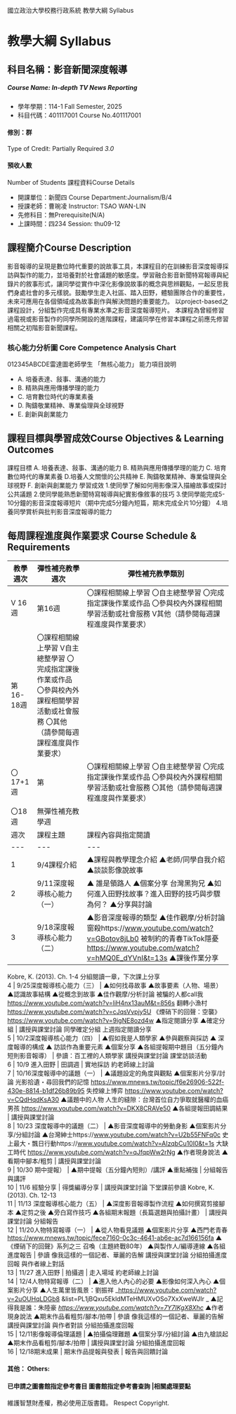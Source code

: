 國立政治大學校務行政系統 教學大綱 Syllabus
# 教學大綱 Syllabus
##  科目名稱：影音新聞深度報導
#####  Course Name: In-depth TV News Reporting
  * 學年學期：114-1 Fall Semester, 2025 
  * 科目代碼：401117001 Course No.401117001
#### 修別：群
Type of Credit: Partially Required 
_3.0_
#### 預收人數
Number of Students
課程資料Course Details
  * 開課單位：新聞四 Course Department:Journalism/B/4 
  * 授課老師：曹琬凌 Instructor: TSAO WAN-LIN 
  * 先修科目：無Prerequisite(N/A)
  * 上課時間：四234 Session: thu09-12
##  課程簡介Course Description
影音報導的呈現是數位時代重要的說故事工具，本課程目的在訓練影音深度報導採訪與製作的能力，並培養對於社會議題的敏感度。學習融合影音新聞特寫報導與紀錄片的敘事形式，讓同學從實作中深化影像說故事的概念與思辨觀點，一起反思我們身處社會的多元樣貌。鼓勵學生走入社區、踏入田野，體驗團隊合作的重要性，未來可應用在各個領域成為故事創作與解決問題的重要能力。
以project-based之課程設計，分組製作完成具有專業水準之影音深度報導短片。
本課程為曾經修習過電視或影音製作的同學所開設的進階課程，建議同學在修習本課程之前應先修習相關之初階影音新聞課程。
###  核心能力分析圖 Core Competence Analysis Chart
012345ABCDE雷達圖老師學生
「無核心能力」 
能力項目說明
  * A. 培養表達、敍事、溝通的能力
  * B. 精熟與應用傳播學理的能力
  * C. 培育數位時代的專業素養
  * D. 陶鑄敬業精神、專業倫理與全球視野
  * E. 創新與創業能力
##  課程目標與學習成效Course Objectives & Learning Outcomes 
課程目標
A. 培養表達、敍事、溝通的能力
B. 精熟與應用傳播學理的能力
C. 培育數位時代的專業素養
D.培養人文關懷的公共精神
E. 陶鑄敬業精神、專業倫理與全球視野
F. 創新與創業能力
學習成效
1.使同學了解如何用影像深入描繪故事或探討公共議題
2.使同學能熟悉新聞特寫報導與紀實影像敘事的技巧
3.使同學能完成5-10分鐘的影音深度報導短片（期中完成5分鐘內短篇，期末完成全片10分鐘）
4.培養同學賞析與批判影音深度報導的能力
##  每周課程進度與作業要求 Course Schedule & Requirements
教學週次 |  彈性補充教學週次 |  彈性補充教學類別  
---|---|---  
V 16 週 |  第16週 |  〇課程相關線上學習 〇自主總整學習 〇完成指定課後作業或作品 〇參與校內外課程相關學習活動或社會服務 V其他（請參閱每週課程進度與作業要求）  
第16-18週 |  〇課程相關線上學習 V自主總整學習 〇完成指定課後作業或作品 〇參與校內外課程相關學習活動或社會服務 〇其他（請參閱每週課程進度與作業要求）  
〇17+1週 |  第 |  〇課程相關線上學習 〇自主總整學習 〇完成指定課後作業或作品 〇參與校內外課程相關學習活動或社會服務 〇其他（請參閱每週課程進度與作業要求）  
〇18週 |  無彈性補充教學週  
週次 |  課程主題 |  課程內容與指定閱讀 |  教學活動與作業  
---|---|---|---  
1 |  9/4課程介紹 |  ▲課程與教學理念介紹 ▲老師/同學自我介紹 ▲談談影像說故事 |  講授與課堂討論 課後作業：我最近一次分享的紀實影像故事  
2 |  9/11深度報導核心能力（一） |  ▲ 誰是領路人 ▲個案分享 台灣黑狗兄 ▲如何進入田野找故事？進入田野的技巧與步驟為何？ ▲分享與討論 |  講授與課堂討論 課後作業 從你的「田野」 拍攝一分鐘紀實影像  
3 |  9/18深度報導核心能力（二） |  ▲影音深度報導的類型 ▲佳作觀摩/分析討論 窗殺https://www.youtube.com/watch?v=GBotov8jLb0 被制約的青春TikTok隱憂 https://www.youtube.com/watch?v=hMQ0E_dYVnI&t=13s ▲課後作業分享 |  課後閱讀（TBC）：  
Kobre, K. (2013). Ch. 1-4  分組閱讀一章，下次課上分享  
4 |  9/25深度報導核心能力（三） |  ▲如何找尋故事 ▲故事要素（人物、場景） ▲認識故事結構 ▲從概念到故事 ▲佳作觀摩/分析討論 被騙的人都call我 https://www.youtube.com/watch?v=liH4nx13auM&t=856s 翻轉小漁村 https://www.youtube.com/watch?v=cJqsVvpjy5U 《煙硝下的回聲：空襲》 https://www.youtube.com/watch?v=9igNE8ozd4w ▲指定閱讀分享 ▲確定分組 |  講授與課堂討論 同學確定分組 上週指定閱讀分享  
5 |  10/2深度報導核心能力（四） |  ▲假如我是人類學家 ▲參與觀察與採訪 ▲ 深度報導的構成 ▲ 訪談作為重要元素 ▲個案分享 ▲各組提報期中題目（五分鐘內短則影音報導） |  參讀：百工裡的人類學家 講授與課堂討論 課堂訪談活動  
6 |  10/9 進入田野 | 田調週 |  實地採訪 約老師線上討論  
7 |  10/16深度報導中的議題（一） |  ▲議題設定的角度與觀點 ▲個案影片分享/討論 光影拾遺・尋回我們的記憶 https://www.mnews.tw/topic/f6e26906-522f-430e-8814-b1df26b89b95 失控線上博弈 https://www.youtube.com/watch?v=CQdHqdKsA30 ▲議題中的人物 人生的縫隙：台灣首位自力爭取就醫權的血癌男孩 https://www.youtube.com/watch?v=DKX8CRAVe50 ▲各組提報田調結果 |  講授與課堂討論  
8 |  10/23 深度報導中的議題（二） |  ▲影音深度報導中的勞動身影 ▲個案影片分享/分組討論 ▲台灣紳士https://www.youtube.com/watch?v=U2b55FNFq0c 史上最大・飄日行動https://www.youtube.com/watch?v=AIzqbCu10I0&t=1s 大缺工時代 https://www.youtube.com/watch?v=qJfqpWw2rNg ▲作者現身說法 ▲看期中腳本/粗剪 |  講授與課堂討論  
9 |  10/30 期中提報） |  ▲期中提報（五分鐘內短則）/講評 ▲重點補強 |  分組報告與講評  
10 |  11/6 經驗分享 |  得獎編導分享 |  講授與課堂討論 下堂課前參讀 Kobre, K. (2013). Ch. 12-13  
11 |  11/13 深度報導核心能力（五） |  ▲深度影音報導製作流程 ▲如何撰寫剪接腳本 ▲定剪之後 ▲旁白寫作技巧 ▲各組期末報題（長篇選題與拍攝計畫） |  講授與課堂討論 分組報告  
12 |  11/20人物特寫報導（一） |  ▲從人物看見議題 ▲個案影片分享 ▲西門老青春 https://www.mnews.tw/topic/fece7160-0c3c-4641-ab6e-ac7d166156fa ▲《煙硝下的回聲》系列之三 召喚（主題終戰80年） ▲與製作人/編導連線 ▲各組進度報告 |  參讀 像我這樣的一個記者、華麗的告解 講授與課堂討論 分組拍攝進度回報 與作者線上對話  
13 |  11/27 進入田野 |  拍攝週 |  走入場域 約老師線上討論  
14 |  12/4人物特寫報導（二） |  ▲進入他人內心的必要 ▲影像如何深入內心 ▲個案影片分享 ▲人生萬里皆風景：劉振祥  _https://www.youtube.com/watch?v=2uOUHqLDGb8 &list=PL1jBQxu5EkldMTeHMUXvOSo7XxXweWJIr _ ▲記得我是誰：朱陸豪 _https://www.youtube.com/watch?v=7Y7IKgX8Xhc_ ▲作者現身說法 ▲期末作品看粗剪/腳本/拍帶 |  參讀 像我這樣的一個記者、華麗的告解 講授與課堂討論 與作者對談 分組拍攝進度回報  
15 |  12/11影像報導倫理議題 |  ▲拍攝倫理難題 ▲個案分享/分組討論 ▲由九槍談起 ▲期末作品看粗剪/腳本/拍帶 |  講授與課堂討論 分組拍攝進度回報  
16 |  12/18期末成果 |  期末作品提報與發表 |  報告與回饋討論  
####  其他： Others:
####  已申請之圖書館指定參考書目  圖書館指定參考書查詢 |相關處理要點
維護智慧財產權，務必使用正版書籍。 Respect Copyright.